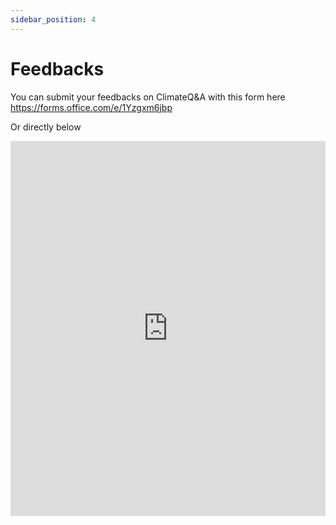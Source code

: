 ```yaml
---
sidebar_position: 4
---
```


# Feedbacks

You can submit your feedbacks on ClimateQ&A with this form here https://forms.office.com/e/1Yzgxm6jbp

Or directly below

<iframe
  width="100%"
  height="600px"
  src="https://forms.office.com/e/1Yzgxm6jbp?embed=true"
  frameBorder="0"
  marginWidth="0"
  marginHeight="0"
  style={{
    border: "none",
    maxWidth: "100%",
    maxHeight: "100vh"
  }}
  allowFullScreen
  webkitAllowFullScreen
  mozAllowFullScreen
  msAllowFullScreen
></iframe>
